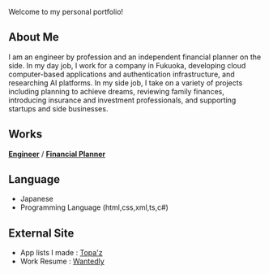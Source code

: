 Welcome to my personal portfolio!

## About Me

I am an engineer by profession and an independent financial planner on the side. In my day job, I work for a company in Fukuoka, developing cloud computer-based applications and authentication infrastructure, and researching AI platforms. In my side job, I take on a variety of projects including planning to achieve dreams, reviewing family finances, introducing insurance and investment professionals, and supporting startups and side businesses.

## Works

[**Engineer**](https://github.com/takatoshiinaoka) / [**Financial Planner**](https://fp.takatoshiinaoka.com)

## Language

- Japanese
- Programming Language (html,css,xml,ts,c#)

## External Site

- App lists I made : [Topa'z](https://topaz.dev/)
- Work Resume : [Wantedly](https://www.wantedly.com/id/takatoshiinaoka)
